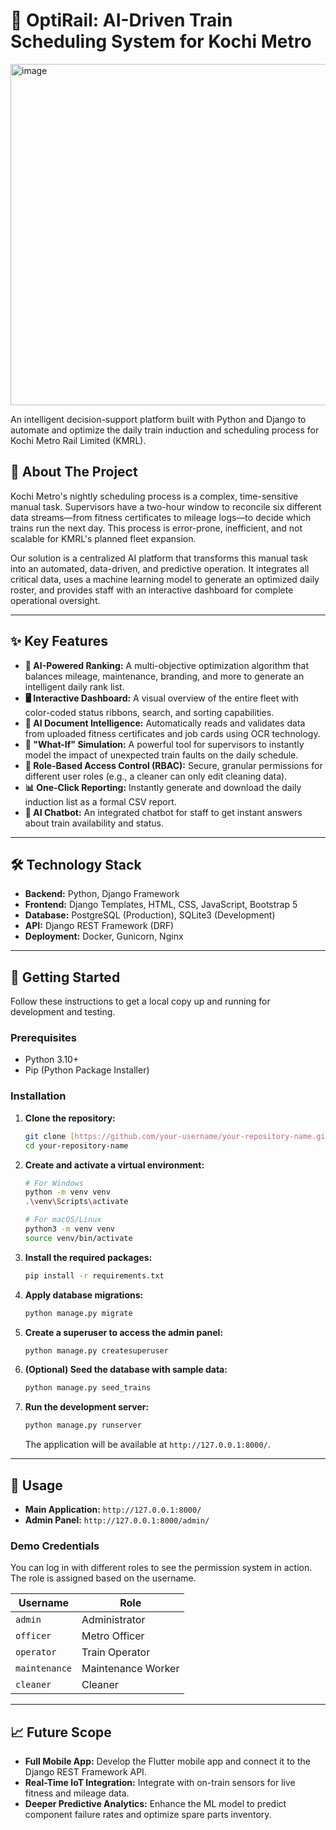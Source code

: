 # 🚆 OptiRail: AI-Driven Train Scheduling System for Kochi Metro

<img width="960" height="546" alt="image" src="https://github.com/user-attachments/assets/f00e1e11-b8d4-4838-a0c6-2807431a8fec" />



An intelligent decision-support platform built with Python and Django to automate and optimize the daily train induction and scheduling process for Kochi Metro Rail Limited (KMRL).



## 📜 About The Project

Kochi Metro's nightly scheduling process is a complex, time-sensitive manual task. Supervisors have a two-hour window to reconcile six different data streams—from fitness certificates to mileage logs—to decide which trains run the next day. This process is error-prone, inefficient, and not scalable for KMRL's planned fleet expansion.

Our solution is a centralized AI platform that transforms this manual task into an automated, data-driven, and predictive operation. It integrates all critical data, uses a machine learning model to generate an optimized daily roster, and provides staff with an interactive dashboard for complete operational oversight.

---
## ✨ Key Features

* **🤖 AI-Powered Ranking:** A multi-objective optimization algorithm that balances mileage, maintenance, branding, and more to generate an intelligent daily rank list.
* **🖥️ Interactive Dashboard:** A visual overview of the entire fleet with color-coded status ribbons, search, and sorting capabilities.
* **📄 AI Document Intelligence:** Automatically reads and validates data from uploaded fitness certificates and job cards using OCR technology.
* **🤔 "What-If" Simulation:** A powerful tool for supervisors to instantly model the impact of unexpected train faults on the daily schedule.
* **🔐 Role-Based Access Control (RBAC):** Secure, granular permissions for different user roles (e.g., a cleaner can only edit cleaning data).
* **📊 One-Click Reporting:** Instantly generate and download the daily induction list as a formal CSV report.
* **💬 AI Chatbot:** An integrated chatbot for staff to get instant answers about train availability and status.

---

## 🛠️ Technology Stack

* **Backend:** Python, Django Framework
* **Frontend:** Django Templates, HTML, CSS, JavaScript, Bootstrap 5
* **Database:** PostgreSQL (Production), SQLite3 (Development)
* **API:** Django REST Framework (DRF)
* **Deployment:** Docker, Gunicorn, Nginx



---
## 🚀 Getting Started

Follow these instructions to get a local copy up and running for development and testing.

### Prerequisites

* Python 3.10+
* Pip (Python Package Installer)

### Installation

1.  **Clone the repository:**
    ```bash
    git clone [https://github.com/your-username/your-repository-name.git](https://github.com/your-username/your-repository-name.git)
    cd your-repository-name
    ```

2.  **Create and activate a virtual environment:**
    ```bash
    # For Windows
    python -m venv venv
    .\venv\Scripts\activate

    # For macOS/Linux
    python3 -m venv venv
    source venv/bin/activate
    ```

3.  **Install the required packages:**
    ```bash
    pip install -r requirements.txt
    ```

4.  **Apply database migrations:**
    ```bash
    python manage.py migrate
    ```

5.  **Create a superuser to access the admin panel:**
    ```bash
    python manage.py createsuperuser
    ```

6.  **(Optional) Seed the database with sample data:**
    ```bash
    python manage.py seed_trains
    ```

7.  **Run the development server:**
    ```bash
    python manage.py runserver
    ```
    The application will be available at `http://127.0.0.1:8000/`.

---
## 📖 Usage

* **Main Application:** `http://127.0.0.1:8000/`
* **Admin Panel:** `http://127.0.0.1:8000/admin/`

### Demo Credentials

You can log in with different roles to see the permission system in action. The role is assigned based on the username.

| Username    | Role                 |
| ----------- | -------------------- |
| `admin`     | Administrator        |
| `officer`   | Metro Officer        |
| `operator`  | Train Operator       |
| `maintenance`| Maintenance Worker |
| `cleaner`   | Cleaner              |

---
## 📈 Future Scope

* **Full Mobile App:** Develop the Flutter mobile app and connect it to the Django REST Framework API.
* **Real-Time IoT Integration:** Integrate with on-train sensors for live fitness and mileage data.
* **Deeper Predictive Analytics:** Enhance the ML model to predict component failure rates and optimize spare parts inventory.
